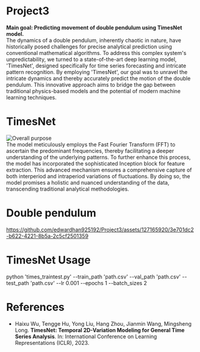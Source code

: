 # Project3
**Main goal: Predicting movement of double pendulum using TimesNet model.**  
The dynamics of a double pendulum, inherently chaotic in nature, have historically posed challenges for precise analytical prediction using conventional mathematical algorithms. To address this complex system's unpredictability, we turned to a state-of-the-art deep learning model, 'TimesNet', designed specifically for time series forecasting and intricate pattern recognition. By employing 'TimesNet', our goal was to unravel the intricate dynamics and thereby accurately predict the motion of the double pendulum. This innovative approach aims to bridge the gap between traditional physics-based models and the potential of modern machine learning techniques.

# TimesNet 
![Overall purpose](https://github.com/edwardhan925192/Project3/assets/127165920/d1fb6548-e819-4ece-ba9e-e3922bba8c3e)  
The model meticulously employs the Fast Fourier Transform (FFT) to ascertain the predominant frequencies, thereby facilitating a deeper understanding of the underlying patterns. To further enhance this process, the model has incorporated the sophisticated Inception block for feature extraction. This advanced mechanism ensures a comprehensive capture of both interperiod and intraperiod variations of fluctuations. By doing so, the model promises a holistic and nuanced understanding of the data, transcending traditional analytical methodologies.
# Double pendulum
https://github.com/edwardhan925192/Project3/assets/127165920/3e701dc2-b622-4221-8b5a-2c5cf2501359



# TimesNet Usage
python 'times_traintest.py' --train_path 'path.csv' --val_path 'path.csv' --test_path 'path.csv' --lr 0.001 --epochs 1 --batch_sizes 2

# References 
- Haixu Wu, Tengge Hu, Yong Liu, Hang Zhou, Jianmin Wang, Mingsheng Long. **TimesNet: Temporal 2D-Variation Modeling for General Time Series Analysis**. In: International Conference on Learning Representations (ICLR), 2023.

